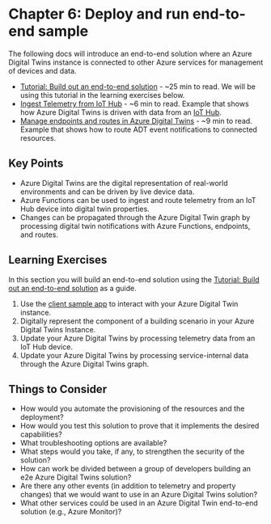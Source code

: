 # Chapter 6: Deploy and run end-to-end sample

The following docs will introduce an end-to-end solution where an Azure Digital Twins instance is connected to other Azure services for management of devices and data.

- [Tutorial: Build out an end-to-end solution](https://docs.microsoft.com/en-us/azure/digital-twins/tutorial-end-to-end) - ~25 min to read. We will be using this tutorial in the learning exercises below.
- [Ingest Telemetry from IoT Hub](https://docs.microsoft.com/en-us/azure/digital-twins/how-to-ingest-iot-hub-data) - ~6 min to read. Example that shows how Azure Digital Twins is driven with data from an [IoT Hub](https://docs.microsoft.com/en-gb/azure/iot-hub/about-iot-hub).
- [Manage endpoints and routes in Azure Digital Twins](https://docs.microsoft.com/en-gb/azure/digital-twins/how-to-manage-routes-portal) - ~9 min to read. Example that shows how to route ADT event notifications to connected resources.

## Key Points

- Azure Digital Twins are the digital representation of real-world environments and can be driven by live device data.
- Azure Functions can be used to ingest and route telemetry from an IoT Hub device into digital twin properties.
- Changes can be propagated through the Azure Digital Twin graph by processing digital twin notifications with Azure Functions, endpoints, and routes.

## Learning Exercises

In this section you will build an end-to-end solution using the [Tutorial: Build out an end-to-end solution](https://docs.microsoft.com/en-us/azure/digital-twins/tutorial-end-to-end) as a guide.

1. Use the [client sample app](https://github.com/Azure-Samples/digital-twins-samples/tree/master/AdtSampleApp) to interact with your Azure Digital Twin instance.
2. Digitally represent the component of a building scenario in your Azure Digital Twins Instance.
3. Update your Azure Digital Twins by processing telemetry data from an IoT Hub device.
4. Update your Azure Digital Twins by processing service-internal data through the Azure Digital Twins graph.

## Things to Consider

- How would you automate the provisioning of the resources and the deployment?
- How would you test this solution to prove that it implements the desired capabilities?
- What troubleshooting options are available?
- What steps would you take, if any, to strengthen the security of the solution?
- How can work be divided between a group of developers building an e2e Azure Digital Twins solution?
- Are there any other events (in addition to telemetry and property changes) that we would want to use in an Azure Digital Twins solution?
- What other services could be used in an Azure Digital Twin end-to-end solution (e.g., Azure Monitor)?
